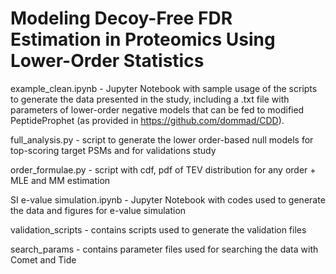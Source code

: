 # Modeling Decoy-Free FDR Estimation in Proteomics Using Lower-Order Statistics

example_clean.ipynb - Jupyter Notebook with sample usage of the scripts to generate the data presented in the study, including a .txt file with parameters of lower-order negative models that can be fed to modified PeptideProphet (as provided in https://github.com/dommad/CDD).

full_analysis.py - script to generate the lower order-based null models for top-scoring target PSMs and for validations study

order_formulae.py - script with cdf, pdf of TEV distribution for any order + MLE and MM estimation

SI e-value simulation.ipynb - Jupyter Notebook with codes used to generate the data and figures for e-value simulation

validation_scripts - contains scripts used to generate the validation files

search_params - contains parameter files used for searching the data with Comet and Tide



